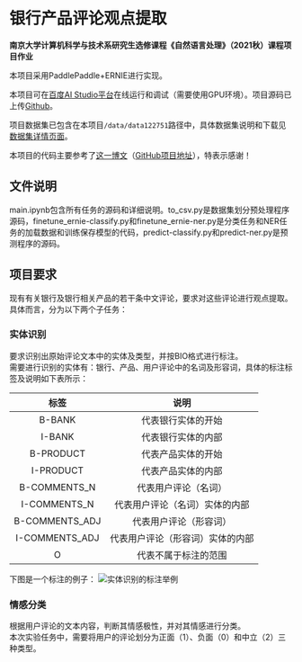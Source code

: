 # 银行产品评论观点提取
**南京大学计算机科学与技术系研究生选修课程《自然语言处理》（2021秋）课程项目作业**

本项目采用PaddlePaddle+ERNIE进行实现。

本项目可在[百度AI Studio平台](https://aistudio.baidu.com/aistudio/projectdetail/3281489)在线运行和调试（需要使用GPU环境）。项目源码已上传[Github](https://github.com/MilesPoupart/nju-nlp-project-2021)。

项目数据集已包含在本项目`/data/data122751`路径中，具体数据集说明和下载见[数据集详情页面](https://aistudio.baidu.com/aistudio/datasetdetail/122751)。

本项目的代码主要参考了[这一博文](https://blog.csdn.net/weixin_41611054/article/details/118487666)（[GitHub项目地址](https://github.com/zhenhao-huang/paddlehub_ernie_emotion_analysis)），特表示感谢！

## 文件说明
main.ipynb包含所有任务的源码和详细说明。to_csv.py是数据集划分预处理程序源码，finetune_ernie-classify.py和finetune_ernie-ner.py是分类任务和NER任务的加载数据和训练保存模型的代码，predict-classify.py和predict-ner.py是预测程序的源码。

## 项目要求
现有有关银行及银行相关产品的若干条中文评论，要求对这些评论进行观点提取。具体而言，分为以下两个子任务：

### 实体识别
要求识别出原始评论文本中的实体及类型，并按BIO格式进行标注。<br>需要进行识别的实体有：银行、产品、用户评论中的名词及形容词，具体的标注标签及说明如下表所示：

|标签|说明|
|:----:|:----:|
|B-BANK|代表银行实体的开始|
|I-BANK|代表银行实体的内部|
|B-PRODUCT|代表产品实体的开始|
|I-PRODUCT|代表产品实体的内部|
|B-COMMENTS_N|代表用户评论（名词）|
|I-COMMENTS_N|代表用户评论（名词）实体的内部|
|B-COMMENTS_ADJ|代表用户评论（形容词）|
|I-COMMENTS_ADJ|代表用户评论（形容词）实体的内部|
|O|代表不属于标注的范围|

下图是一个标注的例子：
![实体识别的标注举例](https://ai-studio-static-online.cdn.bcebos.com/4966caab43894ab8ad1a7a85bdaff87a8437b4bf20b74ab0ad379c7cdcf1a248)

### 情感分类
根据用户评论的文本内容，判断其情感极性，并对其情感进行分类。<br>本次实验任务中，需要将用户的评论划分为正面（1）、负面（0）和中立（2）三种类型。
